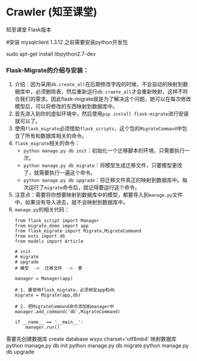 # Crawler (知至课堂)
知至课堂 Flask版本



#安装 mysqlclient 1.3.12 之前需要安装python开发包

sudo apt-get install libpython2.7-dev


### Flask-Migrate的介绍与安装：
1. 介绍：因为采用`db.create_all`在后期修改字段的时候，不会自动的映射到数据库中，必须删除表，然后重新运行`db.craete_all`才会重新映射，这样不符合我们的需求。因此flask-migrate就是为了解决这个问题，她可以在每次修改模型后，可以将修改的东西映射到数据库中。
2. 首先进入到你的虚拟环境中，然后使用`pip install flask-migrate`进行安装就可以了。
3. 使用`flask_migrate`必须借助`flask_scripts`，这个包的`MigrateCommand`中包含了所有和数据库相关的命令。
4. `flask_migrate`相关的命令：
    * `python manage.py db init`：初始化一个迁移脚本的环境，只需要执行一次。
    * `python manage.py db migrate`：将模型生成迁移文件，只要模型更改了，就需要执行一遍这个命令。
    * `python manage.py db upgrade`：将迁移文件真正的映射到数据库中。每次运行了`migrate`命令后，就记得要运行这个命令。
5. 注意点：需要将你想要映射到数据库中的模型，都要导入到`manage.py`文件中，如果没有导入进去，就不会映射到数据库中。
6. `manage.py`的相关代码：
    ```
    from flask_script import Manager
    from migrate_demo import app
    from flask_migrate import Migrate,MigrateCommand
    from exts import db
    from models import Article

    # init
    # migrate
    # upgrade
    # 模型  ->  迁移文件  ->  表

    manager = Manager(app)

    # 1. 要使用flask_migrate，必须绑定app和db
    migrate = Migrate(app,db)

    # 2. 把MigrateCommand命令添加到manager中
    manager.add_command('db',MigrateCommand)

    if __name__ == '__main__':
        manager.run()
    ```



需要先创建数据库
create database wsyu charset='utf8mb4'
映射数据库
python manage.py db init
python manage.py db migrate
python manage.py db upgrade
